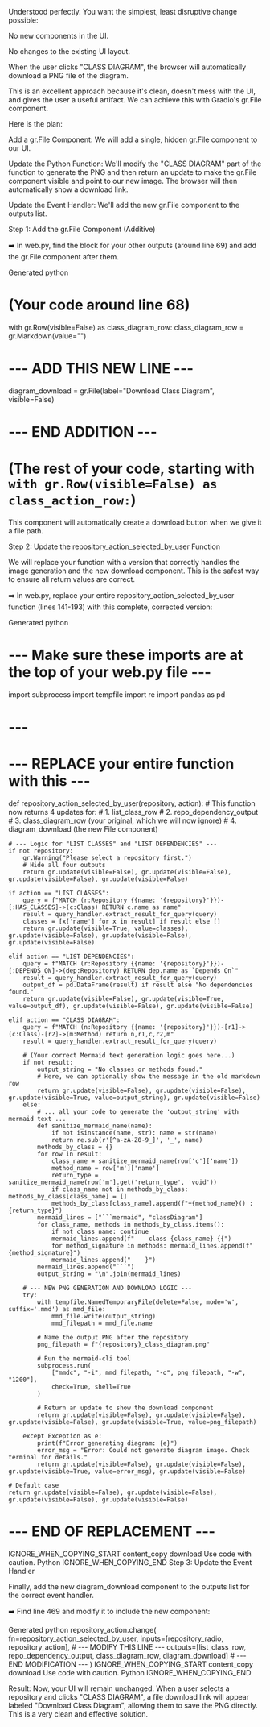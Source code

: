 Understood perfectly. You want the simplest, least disruptive change possible:

No new components in the UI.

No changes to the existing UI layout.

When the user clicks "CLASS DIAGRAM", the browser will automatically download a PNG file of the diagram.

This is an excellent approach because it's clean, doesn't mess with the UI, and gives the user a useful artifact. We can achieve this with Gradio's gr.File component.

Here is the plan:

Add a gr.File Component: We will add a single, hidden gr.File component to our UI.

Update the Python Function: We'll modify the "CLASS DIAGRAM" part of the function to generate the PNG and then return an update to make the gr.File component visible and point to our new image. The browser will then automatically show a download link.

Update the Event Handler: We'll add the new gr.File component to the outputs list.

Step 1: Add the gr.File Component (Additive)

➡️ In web.py, find the block for your other outputs (around line 69) and add the gr.File component after them.

Generated python
# (Your code around line 68)
with gr.Row(visible=False) as class_diagram_row:
    class_diagram_row = gr.Markdown(value="")

# --- ADD THIS NEW LINE ---
diagram_download = gr.File(label="Download Class Diagram", visible=False)
# --- END ADDITION ---

# (The rest of your code, starting with `with gr.Row(visible=False) as class_action_row:`)


This component will automatically create a download button when we give it a file path.

Step 2: Update the repository_action_selected_by_user Function

We will replace your function with a version that correctly handles the image generation and the new download component. This is the safest way to ensure all return values are correct.

➡️ In web.py, replace your entire repository_action_selected_by_user function (lines 141-193) with this complete, corrected version:

Generated python
# --- Make sure these imports are at the top of your web.py file ---
import subprocess
import tempfile
import re
import pandas as pd
# ---

# --- REPLACE your entire function with this ---

def repository_action_selected_by_user(repository, action):
    # This function now returns 4 updates for:
    # 1. list_class_row
    # 2. repo_dependency_output
    # 3. class_diagram_row (your original, which we will now ignore)
    # 4. diagram_download (the new File component)

    # --- Logic for "LIST CLASSES" and "LIST DEPENDENCIES" ---
    if not repository:
        gr.Warning("Please select a repository first.")
        # Hide all four outputs
        return gr.update(visible=False), gr.update(visible=False), gr.update(visible=False), gr.update(visible=False)

    if action == "LIST CLASSES":
        query = f"MATCH (r:Repository {{name: '{repository}'}})-[:HAS_CLASSES]->(c:Class) RETURN c.name as name"
        result = query_handler.extract_result_for_query(query)
        classes = [x['name'] for x in result] if result else []
        return gr.update(visible=True, value=classes), gr.update(visible=False), gr.update(visible=False), gr.update(visible=False)

    elif action == "LIST DEPENDENCIES":
        query = f"MATCH (r:Repository {{name: '{repository}'}})-[:DEPENDS_ON]->(dep:Repository) RETURN dep.name as `Depends On`"
        result = query_handler.extract_result_for_query(query)
        output_df = pd.DataFrame(result) if result else "No dependencies found."
        return gr.update(visible=False), gr.update(visible=True, value=output_df), gr.update(visible=False), gr.update(visible=False)

    elif action == "CLASS DIAGRAM":
        query = f"MATCH (n:Repository {{name: '{repository}'}})-[r1]->(c:Class)-[r2]->(m:Method) return n,r1,c,r2,m"
        result = query_handler.extract_result_for_query(query)
        
        # (Your correct Mermaid text generation logic goes here...)
        if not result:
            output_string = "No classes or methods found."
            # Here, we can optionally show the message in the old markdown row
            return gr.update(visible=False), gr.update(visible=False), gr.update(visible=True, value=output_string), gr.update(visible=False)
        else:
            # ... all your code to generate the 'output_string' with mermaid text ...
            def sanitize_mermaid_name(name):
                if not isinstance(name, str): name = str(name)
                return re.sub(r'[^a-zA-Z0-9_]', '_', name)
            methods_by_class = {}
            for row in result:
                class_name = sanitize_mermaid_name(row['c']['name'])
                method_name = row['m']['name']
                return_type = sanitize_mermaid_name(row['m'].get('return_type', 'void'))
                if class_name not in methods_by_class: methods_by_class[class_name] = []
                methods_by_class[class_name].append(f"+{method_name}() : {return_type}")
            mermaid_lines = ["```mermaid", "classDiagram"]
            for class_name, methods in methods_by_class.items():
                if not class_name: continue
                mermaid_lines.append(f"    class {class_name} {{")
                for method_signature in methods: mermaid_lines.append(f"        {method_signature}")
                mermaid_lines.append("    }")
            mermaid_lines.append("```")
            output_string = "\n".join(mermaid_lines)
        
        # --- NEW PNG GENERATION AND DOWNLOAD LOGIC ---
        try:
            with tempfile.NamedTemporaryFile(delete=False, mode='w', suffix='.mmd') as mmd_file:
                mmd_file.write(output_string)
                mmd_filepath = mmd_file.name
            
            # Name the output PNG after the repository
            png_filepath = f"{repository}_class_diagram.png"

            # Run the mermaid-cli tool
            subprocess.run(
                ["mmdc", "-i", mmd_filepath, "-o", png_filepath, "-w", "1200"],
                check=True, shell=True
            )

            # Return an update to show the download component
            return gr.update(visible=False), gr.update(visible=False), gr.update(visible=False), gr.update(visible=True, value=png_filepath)

        except Exception as e:
            print(f"Error generating diagram: {e}")
            error_msg = "Error: Could not generate diagram image. Check terminal for details."
            return gr.update(visible=False), gr.update(visible=False), gr.update(visible=True, value=error_msg), gr.update(visible=False)

    # Default case
    return gr.update(visible=False), gr.update(visible=False), gr.update(visible=False), gr.update(visible=False)

# --- END OF REPLACEMENT ---
IGNORE_WHEN_COPYING_START
content_copy
download
Use code with caution.
Python
IGNORE_WHEN_COPYING_END
Step 3: Update the Event Handler

Finally, add the new diagram_download component to the outputs list for the correct event handler.

➡️ Find line 469 and modify it to include the new component:

Generated python
repository_action.change(
    fn=repository_action_selected_by_user,
    inputs=[repository_radio, repository_action],
    # --- MODIFY THIS LINE ---
    outputs=[list_class_row, repo_dependency_output, class_diagram_row, diagram_download]
    # --- END MODIFICATION ---
)
IGNORE_WHEN_COPYING_START
content_copy
download
Use code with caution.
Python
IGNORE_WHEN_COPYING_END

Result:
Now, your UI will remain unchanged. When a user selects a repository and clicks "CLASS DIAGRAM", a file download link will appear labeled "Download Class Diagram", allowing them to save the PNG directly. This is a very clean and effective solution.

